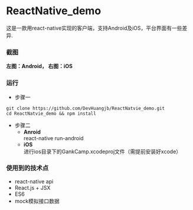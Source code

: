 # ReactNative_demo
这是一款用react-native实现的客户端，支持Android及iOS，平台界面有一些差异.

### 截图

**左图：Android， 右图：iOS**  

### 运行
* 步骤一
```
git clone https://github.com/DevHuangjb/ReactNatvie_demo.git
cd ReactNatvie_demo && npm install
```

* 步骤二
    * **Anroid**  
        react-native run-android 
    * **iOS**  
        进行ios目录下的GankCamp.xcodeproj文件（需提前安装好xcode）
    
### 使用到的技术点

* react-native api
* React.js + JSX
* ES6
* mock模拟接口数据
